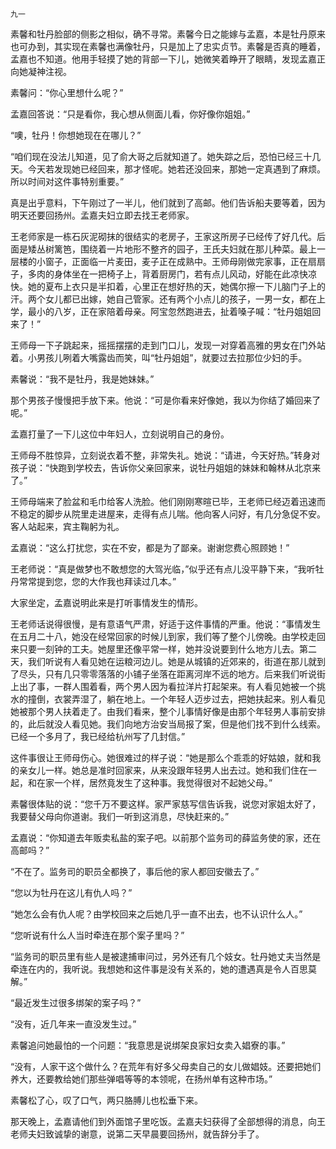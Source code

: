     九一 

   素馨和牡丹脸部的侧影之相似，确不寻常。素馨今日之能嫁与孟嘉，本是牡丹原来也可办到，其实现在素馨也满像牡丹，只是加上了忠实贞节。素馨是否真的睡着，孟嘉也不知道。他用手轻摸了她的背部一下儿，她微笑着睁开了眼睛，发现孟嘉正向她凝神注视。

   素馨问：“你心里想什么呢？”

   孟嘉回答说：“只是看你，我心想从侧面儿看，你好像你姐姐。”

   “噢，牡丹！你想她现在在哪儿？”

   “咱们现在没法儿知道，见了俞大哥之后就知道了。她失踪之后，恐怕已经三十几天。今天若发现她已经回来，那才怪呢。她若还没回来，那她一定真遇到了麻烦。所以时间对这件事特别重要。”

   真是出乎意料，下午刚过了一半儿，他们就到了高邮。他们告诉船夫要等着，因为明天还要回扬州。孟嘉夫妇立即去找王老师家。

   王老师家是一栋石灰泥砌抹的很结实的老房子，王家这所房子已经传了好几代。后面是矮丛树篱笆，围绕着一片地形不整齐的园子，王氏夫妇就在那儿种菜。最上一层楼的小窗子，正面临一片麦田，麦子正在成熟中。王师母刚做完家事，正在扇扇子，多肉的身体坐在一把椅子上，背着厨房门，若有点儿风动，好能在此凉快凉快。她的夏布上衣只是半扣着，心里正在想好热的天，她偶尔擦一下儿脑门子上的汗。两个女儿都已出嫁，她自己管家。还有两个小点儿的孩子，一男一女，都在上学，最小的八岁，正在家陪着母亲。阿宝忽然跑进去，扯着嗓子喊：“牡丹姐姐回来了！”

   王师母一下子跳起来，摇摇摆摆的走到门口儿，发现一对穿着高雅的男女在门外站着。小男孩儿咧着大嘴露齿而笑，叫“牡丹姐姐”，就要过去拉那位少妇的手。

   素馨说：“我不是牡丹，我是她妹妹。”

   那个男孩子慢慢把手放下来。他说：“可是你看来好像她，我以为你结了婚回来了呢。”

   孟嘉打量了一下儿这位中年妇人，立刻说明自己的身份。

   王师母不胜惊异，立刻说衣着不整，非常失礼。她说：“请进，今天好热。”转身对孩子说：“快跑到学校去，告诉你父亲回家来，说牡丹姐姐的妹妹和翰林从北京来了。”

   王师母端来了脸盆和毛巾给客人洗脸。他们刚刚寒暄已毕，王老师已经迈着迅速而不稳定的脚步从院里走进屋来，走得有点儿喘。他向客人问好，有几分急促不安。客人站起来，宾主鞠躬为礼。

   孟嘉说：“这么打扰您，实在不安，都是为了鄙亲。谢谢您费心照顾她！”

   王老师说：“真是做梦也不敢想您的大驾光临，”似乎还有点儿没平静下来，“我听牡丹常常提到您，您的大作我也拜读过几本。”

   大家坐定，孟嘉说明此来是打听事情发生的情形。

   王老师话说得很慢，是有意语气严肃，好适于这件事情的严重。他说：“事情发生在五月二十八，她没在经常回家的时候儿到家，我们等了整个儿傍晚。由学校走回来只要一刻钟的工夫。她屋里还像平常一样，她并没说要到什么地方儿去。第二天，我们听说有人看见她在运粮河边儿。她是从城镇的近郊来的，街道在那儿就到了尽头，只有几只零零落落的小铺子坐落在距离河岸不远的地方。后来我们听说街上出了事，一群人围着看，两个男人因为看拉洋片打起架来。有人看见她被一个挑水的撞倒，衣裳弄湿了，躺在地上。一个年轻人迈步过去，把她扶起来。别人看见她被那个男人扶着走了。由我们看来，整个儿事情好像是由那个年轻男人事前安排的，此后就没人看见她。我们向地方治安当局报了案，但是他们找不到什么线索。已经一个多月了，我已经给杭州写了几封信。”

   这件事很让王师母伤心。她很难过的样子说：“她是那么个乖乖的好姑娘，就和我的亲女儿一样。她总是准时回家来，从来没跟年轻男人出去过。她和我们住在一起，和在家一个样，居然竟发生了这种事。我觉得很对不起她父母。”

   素馨很体贴的说：“您千万不要这样。家严家慈写信告诉我，说您对家姐太好了，我要替父母向你道谢。我们一听到这消息，尽快赶来的。”

   孟嘉说：“你知道去年贩卖私盐的案子吧。以前那个监务司的薛监务使的家，还在高邮吗？”

   “不在了。监务司的职员全都换了，事后他的家人都回安徽去了。”

   “您以为牡丹在这儿有仇人吗？”

   “她怎么会有仇人呢？由学校回来之后她几乎一直不出去，也不认识什么人。”

   “您听说有什么人当时牵连在那个案子里吗？”

   “监务司的职员里有些人是被逮捕审问过，另外还有几个妓女。牡丹她丈夫当然是牵连在内的，我听说。我想她和这件事是没有关系的，她的遭遇真是令人百思莫解。”

   “最近发生过很多绑架的案子吗？”

   “没有，近几年来一直没发生过。”

   素馨追问她最怕的一个问题：“我意思是说绑架良家妇女卖入娼寮的事。”

   “没有，人家干这个做什么？在荒年有好多父母卖自己的女儿做娼妓。还要把她们养大，还要教给她们那些弹唱等等的本领呢，在扬州单有这种市场。”

   素馨松了心，叹了口气，两只胳膊儿也松垂下来。

   那天晚上，孟嘉请他们到外面馆子里吃饭。孟嘉夫妇获得了全部想得的消息，向王老师夫妇致诚挚的谢意，说第二天早晨要回扬州，就告辞分手了。

